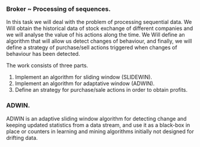 ### Broker ~ Processing of sequences.

In this task we will deal with the problem of processing sequential data. We Will obtain the historical data of stock exchange of different companies and we will analyse the value of his actions along the time. We Will define an algorithm that will allow us detect changes of behaviour, and finally, we will define a strategy of purchase/sell actions triggered when changes of behaviour has been detected.

The work consists of three parts.
1. Implement an algorithm for sliding window (SLIDEWIN).
2. Implement an algorithm for adaptative window (ADWIN).
3. Define an strategy for purchase/sale actions in order to obtain profits.

### ADWIN.

ADWIN is an adaptive sliding window algorithm for detecting change and keeping updated statistics from a data stream, and use it as a black-box in place or counters in learning and mining algorithms initially not designed for drifting data.
